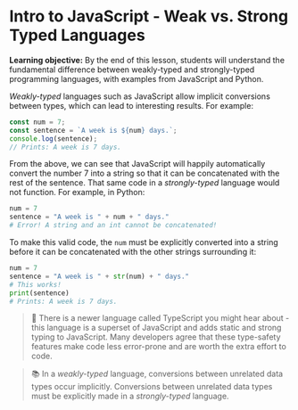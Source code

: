 # Intro to JavaScript - Weak vs. Strong Typed Languages

**Learning objective:** By the end of this lesson, students will understand the fundamental difference between weakly-typed and strongly-typed programming languages, with examples from JavaScript and Python.

*Weakly-typed* languages such as JavaScript allow implicit conversions between types, which can lead to interesting results. For example:

```js
const num = 7;
const sentence = `A week is ${num} days.`;
console.log(sentence);
// Prints: A week is 7 days.
```

From the above, we can see that JavaScript will happily automatically convert the number 7 into a string so that it can be concatenated with the rest of the sentence. That same code in a *strongly-typed* language would not function. For example, in Python:

```python
num = 7
sentence = "A week is " + num + " days."
# Error! A string and an int cannot be concatenated!
```

To make this valid code, the `num` must be explicitly converted into a string before it can be concatenated with the other strings surrounding it:

```python
num = 7
sentence = "A week is " + str(num) + " days." 
# This works!
print(sentence) 
# Prints: A week is 7 days.
```

> 🧠 There is a newer language called TypeScript you might hear about - this language is a superset of JavaScript and adds static and strong typing to JavaScript. Many developers agree that these type-safety features make code less error-prone and are worth the extra effort to code.

> 📚 In a *weakly-typed* language, conversions between unrelated data types occur implicitly. Conversions between unrelated data types must be explicitly made in a *strongly-typed* language.